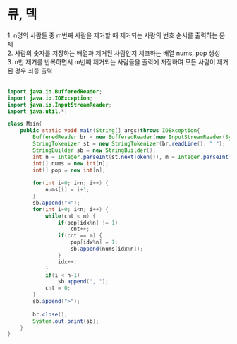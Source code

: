 <h1>큐, 덱</h1>
1. n명의 사람들 중 m번째 사람을 제거할 때 제거되는 사람의 번호 순서를 출력하는 문제<br>
2. 사람의 숫자를 저장하는 배열과 제거된 사람인지 체크하는 배열 nums, pop 생성<br>
3. n번 제거를 반복하면서 m번째 제거되는 사람들을 출력에 저장하여 모든 사람이 제거된 경우 최종 출력<br><br>


```java
import java.io.BufferedReader;
import java.io.IOException;
import java.io.InputStreamReader;
import java.util.*;

class Main{
	public static void main(String[] args)throws IOException{
		BufferedReader br = new BufferedReader(new InputStreamReader(System.in));
		StringTokenizer st = new StringTokenizer(br.readLine(), " ");
		StringBuilder sb = new StringBuilder();
		int n = Integer.parseInt(st.nextToken()), m = Integer.parseInt(st.nextToken()), idx = 0, cnt = 0;
		int[] nums = new int[n];
		int[] pop = new int[n];
		
		for(int i=0; i<n; i++) {
			nums[i] = i+1;
		}
		sb.append("<");
		for(int i=0; i<n; i++) {
			while(cnt < m) {
				if(pop[idx%n] != 1)
					cnt++;
				if(cnt == m) {
					pop[idx%n] = 1;
					sb.append(nums[idx%n]);
				}
				idx++;
			}
			if(i < n-1)
				sb.append(", ");
			cnt = 0;
		}
		sb.append(">");
		
		br.close();
		System.out.print(sb);
	}
}
```
